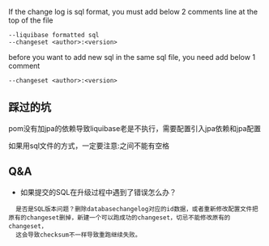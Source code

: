 If the change log is sql format, you must add below 2 comments line at the top of the file

```
--liquibase formatted sql
--changeset <author>:<version>
```

before you want to add new sql in the same sql file, you need add below 1 comment

```
--changeset <author>:<version>
```

## 踩过的坑

pom没有加jpa的依赖导致liquibase老是不执行，需要配置引入jpa依赖和jpa配置

如果用sql文件的方式，一定要注意<author>:<version>之间不能有空格

## Q&A
- 如果提交的SQL在升级过程中遇到了错误怎么办？
```
  是否是SQL版本问题？删除databasechangelog对应的id数据，或者重新修改配置文件把原有的changeset删掉，新建一个可以跑成功的changeset，切忌不能修改原有的changeset，
  这会导致checksum不一样导致重跑继续失败。
```